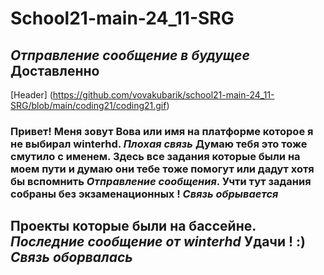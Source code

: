 # School21-main-24_11-SRG
## *Отправление сообщение в будущее* **Доставленно**
[Header] (https://github.com/vovakubarik/school21-main-24_11-SRG/blob/main/coding21/coding21.gif)
### Привет! Меня зовут Вова или имя на платформе которое я не выбирал winterhd. *Плохая связь* Думаю тебя это тоже смутило с именем. Здесь все задания которые были на моем пути и думаю они тебе тоже помогут или дадут хотя бы вспомнить *Отправление сообщения*. Учти тут задания собраны без экзаменационных ! *Связь обрывается*
## Проекты которые были на бассейне. *Последние сообщение от winterhd* Удачи ! :) *Связь оборвалась*
